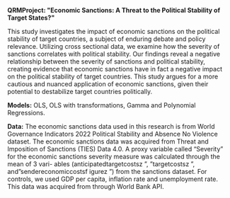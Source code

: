 **QRMProject: "Economic Sanctions: A Threat to the Political Stability of Target States?"**


This study investigates the impact of economic sanctions on the political stability of target countries, a subject of enduring debate and policy relevance.
Utilizing cross sectional data, we examine how the severity of sanctions correlates with political stability. Our findings reveal a negative relationship
between the severity of sanctions and political stability, creating evidence
that economic sanctions have in fact a negative impact on the political stability of target countries. This study argues for a more cautious and nuanced
application of economic sanctions, given their potential to destabilize target
countries politically.

**Models:** OLS, OLS with transformations, Gamma and Polynomial Regressions.


**Data:** The economic sanctions data used in this research is from World Governance Indicators 2022 Political Stability and Absence No Violence dataset.
The economic sanctions data was acquired from Threat and Imposition of
Sanctions (TIES) Data 4.0. A proxy variable called “Severity” for the economic sanctions severity measure was calculated through the mean of 3 vari-
ables (anticipatedtargetcostsz ”, ”targetcostsz ”, and”sendereconomiccostsf igurez ”)
from the sanctions dataset. For controls, we used GDP per capita, inflation
rate and unemployment rate. This data was acquired from through World
Bank API.
